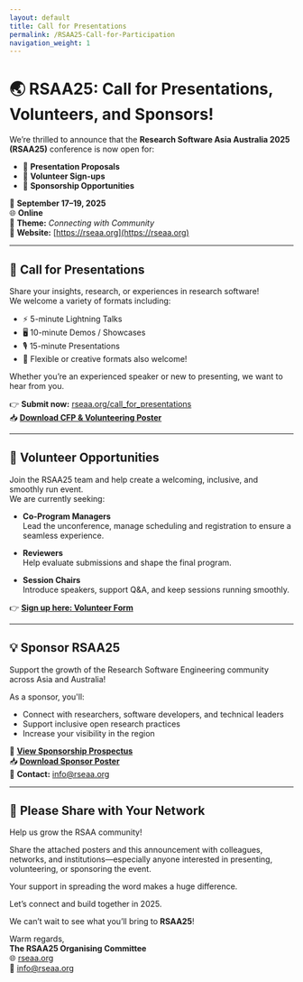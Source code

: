 ```yaml
---
layout: default
title: Call for Presentations
permalink: /RSAA25-Call-for-Participation
navigation_weight: 1
---
```

# 🌏 RSAA25: Call for Presentations, Volunteers, and Sponsors!

We’re thrilled to announce that the **Research Software Asia Australia 2025 (RSAA25)** conference is now open for:

- 📣 **Presentation Proposals**  
- 🙋 **Volunteer Sign-ups**  
- 💼 **Sponsorship Opportunities**  

📅 **September 17–19, 2025**  
🌐 **Online**  
🎯 **Theme:** *Connecting with Community*  
🔗 **Website:** [https://rseaa.org](https://rseaa.org)

---

## 🎤 Call for Presentations

Share your insights, research, or experiences in research software!  
We welcome a variety of formats including:

- ⚡ 5-minute Lightning Talks  
- 🖥️ 10-minute Demos / Showcases  
- 🎙️ 15-minute Presentations  
- 🎨 Flexible or creative formats also welcome!

Whether you’re an experienced speaker or new to presenting, we want to hear from you.

👉 **Submit now:** [rseaa.org/call_for_presentations](https://rseaa.org/call_for_presentations)  
📥 **[Download CFP & Volunteering Poster](http://raw.githubusercontent.com/RSEAA/RSEAA.github.io/master/posters/RSAA25-CFPV-Poster.pdf)**

---

## 🤝 Volunteer Opportunities

Join the RSAA25 team and help create a welcoming, inclusive, and smoothly run event.  
We are currently seeking:

- **Co-Program Managers**  
  Lead the unconference, manage scheduling and registration to ensure a seamless experience.

- **Reviewers**  
  Help evaluate submissions and shape the final program.

- **Session Chairs**  
  Introduce speakers, support Q&A, and keep sessions running smoothly.

👉 **[Sign up here: Volunteer Form](https://docs.google.com/forms/d/e/1FAIpQLSfjZ2i0oXcgVP5zIntzjWL3hbpGJVBUJy9bqlz85iMfzcpqfQ/viewform)**

---

## 💡 Sponsor RSAA25

Support the growth of the Research Software Engineering community across Asia and Australia!  

As a sponsor, you'll:

- Connect with researchers, software developers, and technical leaders  
- Support inclusive open research practices  
- Increase your visibility in the region

📄 **[View Sponsorship Prospectus](https://rseaa.org/prospectus)**  
📥 **[Download Sponsor Poster](https://raw.githubusercontent.com/RSEAA/RSEAA.github.io/master/posters/RSAA25-Sponsor-Invitation.pdf)**  
📧 **Contact:** [info@rseaa.org](mailto:info@rseaa.org)

---

## 📢 Please Share with Your Network

Help us grow the RSAA community!

Share the attached posters and this announcement with colleagues, networks, and institutions—especially anyone interested in presenting, volunteering, or sponsoring the event.

Your support in spreading the word makes a huge difference.

Let’s connect and build together in 2025.

We can’t wait to see what you’ll bring to **RSAA25**!

Warm regards,  
**The RSAA25 Organising Committee**  
🌐 [rseaa.org](https://rseaa.org)  
📧 [info@rseaa.org](mailto:info@rseaa.org)
